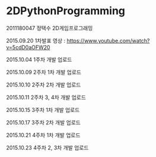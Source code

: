 # 2DPythonProgramming

2011180047 정택수 2D게임프로그래밍

2015.09.20 1차발표 영상 : https://www.youtube.com/watch?v=5cdD0aOFW20

2015.10.04 1주차 개발 업로드

2015.10.09 2주차 1차 개발 업로드

2015.10.10 2주차 2차 개발 업로드

2015.10.11 2주차 3, 4차 개발 업로드

2015.10.15 3주차 1차 개발 업로드

2015.10.17 3주차 2차 개발 업로드

2015.10.21 4주차 1차 개발 업로드

2015.10.23 4주차 2, 3차 개발 업로드
